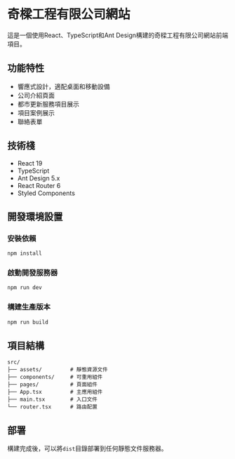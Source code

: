 # 奇樑工程有限公司網站

這是一個使用React、TypeScript和Ant Design構建的奇樑工程有限公司網站前端項目。

## 功能特性

- 響應式設計，適配桌面和移動設備
- 公司介紹頁面
- 都市更新服務項目展示
- 項目案例展示
- 聯絡表單

## 技術棧

- React 19
- TypeScript
- Ant Design 5.x
- React Router 6
- Styled Components

## 開發環境設置

### 安裝依賴

```bash
npm install
```

### 啟動開發服務器

```bash
npm run dev
```

### 構建生產版本

```bash
npm run build
```

## 項目結構

```
src/
├── assets/         # 靜態資源文件
├── components/     # 可重用組件
├── pages/          # 頁面組件
├── App.tsx         # 主應用組件
├── main.tsx        # 入口文件
└── router.tsx      # 路由配置
```

## 部署

構建完成後，可以將`dist`目錄部署到任何靜態文件服務器。
